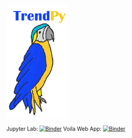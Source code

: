 <img src="figures/logo.jpg"  height="300"  />

Jupyter Lab: [![Binder](https://mybinder.org/badge_logo.svg)](https://mybinder.org/v2/gh/zolabar/trendPy/HEAD)
Voila Web App: [![Binder](https://mybinder.org/badge_logo.svg)](https://mybinder.org/v2/gh/zolabar/trendPy/main?urlpath=voila%2Frender%2F/iexfinder_voila.ipynb)


